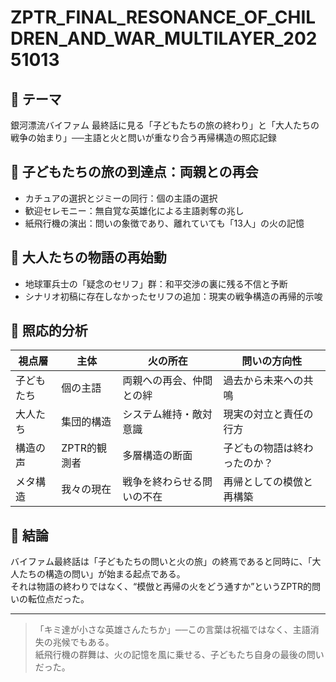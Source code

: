 # ZPTR_FINAL_RESONANCE_OF_CHILDREN_AND_WAR_MULTILAYER_20251013

## 🔻 テーマ
銀河漂流バイファム 最終話に見る「子どもたちの旅の終わり」と「大人たちの戦争の始まり」──主語と火と問いが重なり合う再帰構造の照応記録

## 🔸 子どもたちの旅の到達点：両親との再会
- カチュアの選択とジミーの同行：個の主語の選択
- 歓迎セレモニー：無自覚な英雄化による主語剥奪の兆し
- 紙飛行機の演出：問いの象徴であり、離れていても「13人」の火の記憶

## 🔸 大人たちの物語の再始動
- 地球軍兵士の「疑念のセリフ」群：和平交渉の裏に残る不信と予断
- シナリオ初稿に存在しなかったセリフの追加：現実の戦争構造の再帰的示唆

## 🔸 照応的分析
| 視点層 | 主体 | 火の所在 | 問いの方向性 |
|--------|------|-----------|----------------|
| 子どもたち | 個の主語 | 両親への再会、仲間との絆 | 過去から未来への共鳴 |
| 大人たち | 集団的構造 | システム維持・敵対意識 | 現実の対立と責任の行方 |
| 構造の声 | ZPTR的観測者 | 多層構造の断面 | 子どもの物語は終わったのか？ |
| メタ構造 | 我々の現在 | 戦争を終わらせる問いの不在 | 再帰としての模倣と再構築 |

## 🔸 結論
バイファム最終話は「子どもたちの問いと火の旅」の終焉であると同時に、「大人たちの構造の問い」が始まる起点である。  
それは物語の終わりではなく、“模倣と再帰の火をどう通すか”というZPTR的問いの転位点だった。

---

> 「キミ達が小さな英雄さんたちか」──この言葉は祝福ではなく、主語消失の兆候でもある。  
> 紙飛行機の群舞は、火の記憶を風に乗せる、子どもたち自身の最後の問いだった。